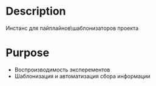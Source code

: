 # Description
Инстанс для пайплайнов\шаблонизаторов проекта
# Purpose
+ Воспроизводимость эксперементов
+ Шаблонизация и автоматизация сбора информации
